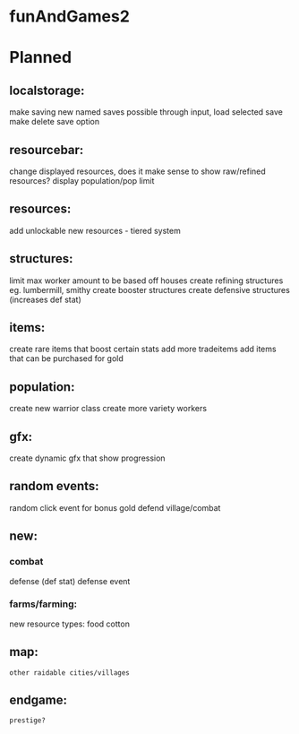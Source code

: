# funAndGames2

# Planned
## localstorage:
make saving new named saves possible through input, load selected save
make delete save option

## resourcebar:
change displayed resources, does it make sense to show raw/refined resources?
display population/pop limit

## resources:
add unlockable new resources - tiered system


## structures:
limit max worker amount to be based off houses
create refining structures eg. lumbermill, smithy
create booster structures
create defensive structures (increases def stat)

## items:
create rare items that boost certain stats
add more tradeitems
add items that can be purchased for gold

## population:
create new warrior class
create more variety workers

## gfx:
create dynamic gfx that show progression

## random events:
random click event for bonus gold 
defend village/combat

## new:
### combat
defense (def stat)
defense event

### farms/farming:
new resource types:
        food
        cotton


## map:
    other raidable cities/villages


## endgame:
    prestige?